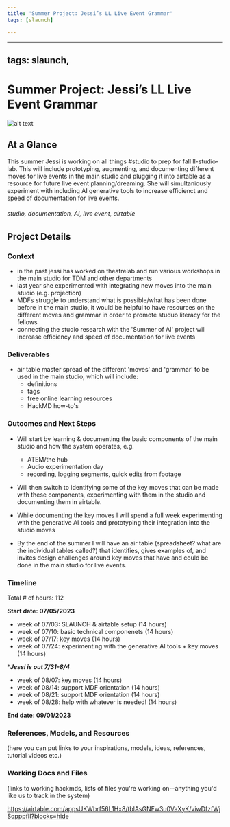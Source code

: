 ```yaml
---
title: 'Summer Project: Jessi’s LL Live Event Grammar'
tags: [slaunch]

---
```


---
tags: slaunch, 
---
# Summer Project: Jessi’s LL Live Event Grammar 

![alt text](https://files.slack.com/files-pri/T0HTW3H0V-F05F8U7R04X/screen_shot_2023-07-05_at_3.28.09_pm_1_.jpg?pub_secret=d11fc15e2f)

## At a Glance

This summer Jessi is working on all things #studio to prep for fall ll-studio-lab. This will include prototyping, augmenting, and documenting different moves for live events in the main studio and plugging it into airtable as a resource for future live event planning/dreaming. She will simultaniously experiment with including AI generative tools to increase efficienct and speed of documentation for live events. 


###### studio, documentation, AI, live event, airtable

## Project Details

### Context

- in the past jessi has worked on theatrelab and run various workshops in the main studio for TDM and other departments
- last year she experimented with integrating new moves into the main studio (e.g. projection)
- MDFs struggle to understand what is possible/what has been done before in the main studio, it would be helpful to have resources on the different moves and grammar in order to promote studuo literacy for the fellows
- connecting the studio research with the 'Summer of AI' project will increase efficiency and speed of documentation for live events



### Deliverables 

- air table master spread of the different 'moves' and 'grammar' to be used in the main studio, which will include:
    - definitions
    - tags
    - free online learning resources
    - HackMD how-to's


### Outcomes and Next Steps

- Will start by learning & documenting the basic components of the main studio and how the system operates, e.g.
    - ATEM/the hub
    - Audio experimentation day 
    - recording, logging segments, quick edits from footage

- Will then switch to identifying some of the key moves that can be made with these components, experimenting with them in the studio and documenting them in airtable.
- While documenting the key moves I will spend a full week experimenting with the generative AI tools and prototyping their integration into the studio moves
- By the end of the summer I will have an air table (spreadsheet? what are the individual tables called?) that identifies, gives examples of, and invites design challenges around key moves that have and could be done in the main studio for live events. 



### Timeline

Total # of hours: 112

**Start date: 07/05/2023**

- week of 07/03: SLAUNCH & airtable setup (14 hours)
- week of 07/10: basic technical componenets (14 hours)
- week of 07/17: key moves (14 hours)
- week of 07/24: experimenting with the generative AI tools + key moves (14 hours)

****Jessi is out 7/31-8/4***

- week of 08/07: key moves (14 hours)
- week of 08/14: support MDF orientation (14 hours)
- week of 08/21: support MDF orientation (14 hours)
- week of 08/28: help with whatever is needed! (14 hours)



**End date: 09/01/2023**


### References, Models, and Resources 
(here you can put links to your inspirations, models, ideas, references, tutorial videos etc.)

### Working Docs and Files

(links to working hackmds, lists of files you're working on--anything you'd like us to track in the system)

https://airtable.com/appsUKWbrf56L1Hx8/tblAsGNFw3u0VaXyK/viwDfzfWjSqpppfII?blocks=hide